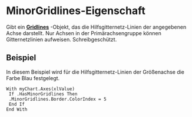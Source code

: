 
# MinorGridlines-Eigenschaft

Gibt ein  **[Gridlines](8879cdea-609f-5994-3fb6-3a9d5fa849b4.md)** -Objekt, das die Hilfsgitternetz-Linien der angegebenen Achse darstellt. Nur Achsen in der Primärachsengruppe können Gitternetzlinien aufweisen. Schreibgeschützt.


## Beispiel

In diesem Beispiel wird für die Hilfsgitternetz-Linien der Größenachse die Farbe Blau festgelegt.


```
With myChart.Axes(xlValue) 
 If .HasMinorGridlines Then 
 .MinorGridlines.Border.ColorIndex = 5 
 End If 
End With
```

